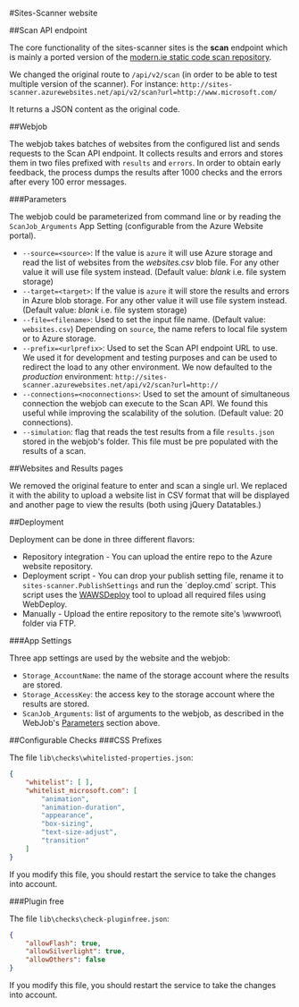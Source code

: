 #Sites-Scanner website


##Scan API endpoint

The core functionality of the sites-scanner sites is the **scan** endpoint which is mainly a ported version of the [modern.ie static code scan repository](https://github.com/InternetExplorer/modern.IE-static-code-scan/).

We changed the original route to `/api/v2/scan` (in order to be able to test multiple version of the scanner). For instance: `http://sites-scanner.azurewebsites.net/api/v2/scan?url=http://www.microsoft.com/`

It returns a JSON content as the original code.

##Webjob

The webjob takes batches of websites from the configured list and sends requests to the Scan API endpoint. It collects results and errors and stores them in two files prefixed with `results` and `errors`.
In order to obtain early feedback, the process dumps the results after 1000 checks and the errors after every 100 error messages.

###<a name="parameters"></a>Parameters

The webjob could be parameterized from command line or by reading the `ScanJob_Arguments` App Setting (configurable from the Azure Website portal).

 * `--source=<source>`: If the value is  `azure` it will use Azure storage and read the list of websites from the _websites.csv_ blob file. For any other value it will use file system instead. (Default value: _blank_ i.e. file system storage)
 * `--target=<target>`:  If the value is  `azure` it will store the results and errors in Azure blob storage. For any other value it will use file system instead. (Default value: _blank_ i.e. file system storage)
 * `--file=<filename>`: Used to set the input file name. (Default value: `websites.csv`) Depending on `source`, the name refers to local file system or to Azure storage.
 * `--prefix=<urlprefix>`: Used to set the Scan API endpoint URL to use. We used it for development and testing purposes and can be used to redirect the load to any other environment. We now defaulted to the _production_ environment: `http://sites-scanner.azurewebsites.net/api/v2/scan?url=http://`
 * `--connections=<noconnections>`: Used to set the amount of simultaneous connection the webjob can execute to the Scan API. We found this useful while improving the scalability of the solution. (Default value: 20 connections).
 * `--simulation`: flag that reads the test results from a file `results.json` stored in the webjob's folder. This file must be pre populated with the results of a scan.

##Websites and Results pages

We removed the original feature to enter and scan a single url. We replaced it with the ability to upload a website list in CSV format that will be displayed  and another page to view the results (both using jQuery Datatables.)


##Deployment

Deployment can be done in three different flavors:

 * Repository integration - You can upload the entire repo to the Azure website repository.
 * Deployment script - You can drop your publish setting file, rename it to `sites-scanner.PublishSettings` and run the ´deploy.cmd´ script. This script uses the [WAWSDeploy](https://github.com/davidebbo/WAWSDeploy) tool to upload all required files using WebDeploy.
 * Manually - Upload the entire repository to the remote site's \wwwroot\ folder via FTP.

###App Settings

Three app settings are used by the website and the webjob:

- `Storage_AccountName`: the name of the storage account where the results are stored.
- `Storage_AccessKey`: the access key to the storage account where the results are stored.
- `ScanJob_Arguments`: list of arguments to the webjob, as described in the WebJob's [Parameters](#parameters) section above.

##Configurable Checks
###CSS Prefixes

The file `lib\checks\whitelisted-properties.json`:

```json
{
    "whitelist": [ ],
    "whitelist_microsoft.com": [
        "animation",
        "animation-duration",
        "appearance",
        "box-sizing",
        "text-size-adjust",
        "transition"
    ]
}
```

If you modify this file, you should restart the service to take the changes into account.


###Plugin free

The file `lib\checks\check-pluginfree.json`:

```json
{
    "allowFlash": true,
    "allowSilverlight": true,
    "allowOthers": false
}
```

If you modify this file, you should restart the service to take the changes into account.
